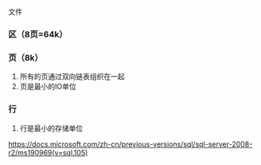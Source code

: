 文件

### 区（8页=64k）

### 页（8k）

1. 所有的页通过双向链表组织在一起
2. 页是最小的IO单位

### 行

1. 行是最小的存储单位







https://docs.microsoft.com/zh-cn/previous-versions/sql/sql-server-2008-r2/ms190969(v=sql.105)

